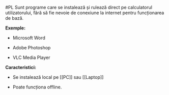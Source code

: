 #PL
Sunt programe care se instalează și rulează direct pe calculatorul utilizatorului, fără să fie nevoie de conexiune la internet pentru funcționarea de bază.

**Exemple:**

- Microsoft Word
    
- Adobe Photoshop
    
- VLC Media Player
    

**Caracteristici:**

- Se instalează local pe [[PC]] sau [[Laptop]]
    
- Poate funcționa offline.